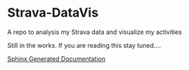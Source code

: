 # Strava-DataVis
A repo to analysis my Strava data and visualize my activities 

Still in the works.
If you are reading this stay tuned....

[Sphinx Generated Documentation](https://thatguyeddieo.github.io/Strava-DataVis/)
